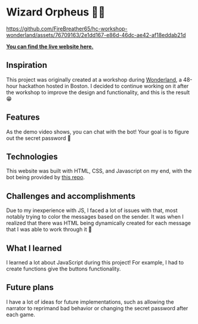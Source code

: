 # Wizard Orpheus 🧙🏾

https://github.com/FireBreather65/hc-workshop-wonderland/assets/76709163/2e1dd167-e86d-46dc-ae42-af18eddab21d

**[You can find the live website here.](https://firebreather65.github.io/hc-workshop-wonderland/)**

## Inspiration
This project was originally created at a workshop during [Wonderland](https://wonderland.hackclub.com/), a 48-hour hackathon hosted in Boston. I decided to continue working on it after the workshop to improve the design and functionality, and this is the result 😁
<!--  -->

## Features
As the demo video shows, you can chat with the bot! Your goal is to figure out the secret password 🤫

## Technologies
This website was built with HTML, CSS, and Javascript on my end, with the bot being provided by [this repo](https://github.com/hackclub/wizard-orpheus).

## Challenges and accomplishments
Due to my inexperience with JS, I faced a lot of issues with that, most notably trying to color the messages based on the sender. It was when I realized that there was HTML being dynamically created for each message that I was able to work through it 🙂

## What I learned
I learned a lot about JavaScript during this project! For example, I had to create functions give the buttons functionality.

## Future plans
I have a lot of ideas for future implementations, such as allowing the narrator to reprimand bad behavior or changing the secret password after each game.
